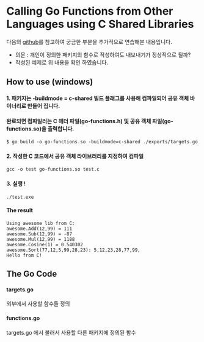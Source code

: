 # Calling Go Functions from Other Languages using C Shared Libraries

다음의 [github](https://github.com/vladimirvivien/go-cshared-examples)를 참고하여 궁금한 부분을 추가적으로 연습해본 내용입니다. 

- 의문 : 개인이 정의한 패키지의 함수로 작성하여도 내보내기가 정상적으로 될까?
- 작성된 예제로 위 내용을 확인 하였습니다. 

## How to use (windows)
#### 1. 패키지는 -buildmode = c-shared 빌드 플래그를 사용해 컴파일되어 공유 객체 바이너리로 만들어 집니다.
#### 완료되면 컴파일러는 C 헤더 파일(go-functions.h) 및 공유 객체 파일(go-functions.so)을 출력합니다.
```
$ go build -o go-functions.so -buildmode=c-shared ./exports/targets.go
```
#### 2. 작성한 C 코드에서 공유 객체 라이브러리를 지정하여 컴파일

```
gcc -o test go-functions.so test.c
```
#### 3. 실행 ! 
```
./test.exe
```
#### The result
```
Using awesome lib from C:
awesome.Add(12,99) = 111
awesome.Sub(12,99) = -87
awesome.Mul(12,99) = 1188
awesome.Cosine(1) = 0.540302
awesome.Sort(77,12,5,99,28,23): 5,12,23,28,77,99,
Hello from C!
```

## The Go Code
#### targets.go 
외부에서 사용할 함수들 정의

#### functions.go
targets.go 에서 불러서 사용할 다른 패키지에 정의된 함수